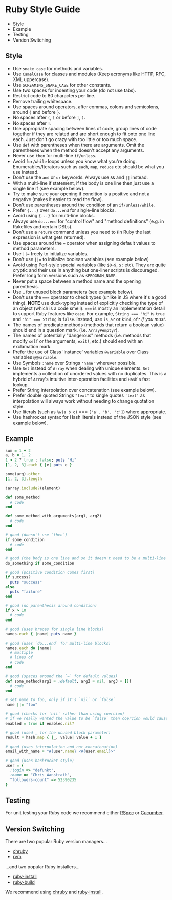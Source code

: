 # Ruby Style Guide

- Style
- Example
- Testing
- Version Switching

## Style

- Use `snake_case` for methods and variables.
- Use `CamelCase` for classes and modules (Keep acronyms like HTTP, RFC, XML uppercase).
- Use `SCREAMING_SNAKE_CASE` for other constants.
- Use two spaces for indenting your code (do not use tabs).
- Restrict code to 80 characters per line.
- Remove trailing whitespace.
- Use spaces around operators, after commas, colons and semicolons, around `{` and before `}`.
- No spaces after `(`, `[` or before `]`, `)`.
- No spaces after `!`.
- Use appropriate spacing between lines of code, group lines of code together if they are related and are short enough to fit onto one line each. Just don't go crazy with too little or too much space.
- Use `def` with parentheses when there are arguments. Omit the parentheses when the method doesn't accept any arguments.
- Never use `then` for multi-line `if/unless`.
- Avoid `for/while` loops unless you know what you're doing. Enumerables/Iterators such as `each`, `map`, `reduce` etc should be what you use instead.
- Don't use the `and` or `or` keywords. Always use `&&` and `||` instead.
- With a multi-line if statement, if the body is one line then just use a single line if (see example below).
- Try to make sure your opening if condition is a positive and not a negative (makes it easier to read the flow).
- Don't use parentheses around the condition of an `if/unless/while`.
- Prefer `{...}` over `do...end` for single-line blocks.
- Avoid using `{...}` for multi-line blocks.
- Always use `do...end` for "control flow" and "method definitions" (e.g. in Rakefiles and certain DSLs).
- Don't use a `return` command unless you need to (in Ruby the last expression is what gets returned).
- Use spaces around the `=` operator when assigning default values to method parameters.
- Use `||=` freely to initialize variables.
- Don't use `||=` to initialize boolean variables (see example below)
- Avoid using Perl-style special variables (like `$0-9`, `$:` etc). They are quite cryptic and their use in anything but one-liner scripts is discouraged. Prefer long form versions such as `$PROGRAM_NAME`.
- Never put a space between a method name and the opening parenthesis.
- Use _ for unused block parameters (see example below).
- Don't use the `===` operator to check types (unlike in JS where it's a good thing). **NOTE** use duck-typing instead of explicitly checking the type of an object (which is a code smell). `===` is mostly an implementation detail to support Ruby features like `case`. For example, `String === "hi"` is `true` and `"hi" === String` is `false`. Instead, use `is_a?` or `kind_of?` *if you must*.
- The names of predicate methods (methods that return a boolean value) should end in a question mark. (i.e. `Array#empty?`).
- The names of potentially "dangerous" methods (i.e. methods that modify `self` or the arguments, `exit!`, etc.) should end with an exclamation mark.
- Prefer the use of Class 'instance' variables `@variable` over Class variables `@@variable`.
- Use Symbols `:name` over Strings `'name'` wherever possible.
- Use `Set` instead of `Array` when dealing with unique elements. `Set` implements a collection of unordered values with no duplicates. This is a hybrid of `Array`'s intuitive inter-operation facilities and `Hash`'s fast lookup.
- Prefer String interpolation over concatenation (see example below).
- Prefer double quoted Strings `"text"` to single quotes `'text'` as interpolation will always work without needing to change quotation style.
- Use literals (such as `%w(a b c)` === `['a', 'b', 'c']`) where appropriate.
- Use hashrocket syntax for Hash literals instead of the JSON style (see example below).

## Example

```ruby
sum = 1 + 2
a, b = 1, 2
1 > 2 ? true : false; puts "Hi"
[1, 2, 3].each { |e| puts e }

some(arg).other
[1, 2, 3].length

!array.include?(element)

def some_method
  # code
end

def some_method_with_arguments(arg1, arg2)
  # code
end

# good (doesn't use `then`)
if some_condition
  # code
end

# good (the body is one line and so it doesn't need to be a multi-line `if` statement)
do_something if some_condition

# good (positive condition comes first)
if success?
  puts "success"
else
  puts "failure"
end

# good (no parenthesis around condition)
if x > 10
  # code
end

# good (uses braces for single line blocks)
names.each { |name| puts name }

# good (uses `do...end` for multi-line blocks)
names.each do |name|
  # multiple
  # lines of
  # code
end

# good (spaces around the `=` for default values)
def some_method(arg1 = :default, arg2 = nil, arg3 = [])
  # code
end

# set name to foo, only if it's `nil` or `false`
name ||= "foo"

# good (checks for `nil` rather than using coercion)
# if we really wanted the value to be `false` then coercion would cause the value always to be set to `true`
enabled = true if enabled.nil?

# good (used _ for the unused block parameter)
result = hash.map { |_, value| value + 1 }

# good (uses interpolation and not concatenation)
email_with_name = "#{user.name} <#{user.email}>"

# good (uses hashrocket style)
user = {
  :login => "defunkt",
  :name => "Chris Wanstrath",
  "followers-count" => 52390235
}
```

## Testing

For unit testing your Ruby code we recommend either [RSpec](http://rspec.info/) or [Cucumber](http://cukes.info/).

## Version Switching

There are two popular Ruby version managers...

- [chruby](https://github.com/postmodern/chruby#readme)
- [rvm](https://rvm.io/)

...and two popular Ruby installers...

- [ruby-install](https://github.com/postmodern/ruby-install#readme)
- [ruby-build](https://github.com/sstephenson/ruby-build#readme)

We recommend using [chruby](https://github.com/postmodern/chruby#readme) and [ruby-install](https://github.com/postmodern/ruby-install#readme).

